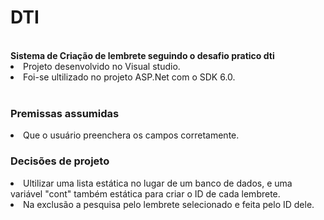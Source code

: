 <h1>DTI </h1><br>
<strong>Sistema de Criação de lembrete seguindo o desafio pratico dti</strong><br>
<li>Projeto desenvolvido no Visual studio.</li> 
<li>Foi-se ultilizado no projeto ASP.Net com o SDK 6.0. </li><br>
<h3>Premissas assumidas</h3>
<li>Que o usuário preenchera os campos corretamente.</li> 
<h3>Decisões de projeto</h3>
<li>Ultilizar uma lista estática no lugar de um banco de dados, e uma variável "cont" também estática para criar o ID de cada lembrete.</li>
<li>Na exclusão a pesquisa pelo lembrete selecionado e feita pelo ID dele.</li>


